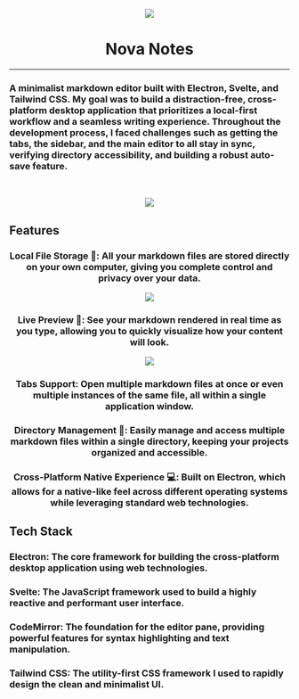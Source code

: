 
<p align="center">
  <img src="https://github.com/user-attachments/assets/0de2fa9e-8f97-4a73-bbd3-07c0b56b643f" />
</p>

<h1 align="center">Nova Notes </h1> 
<hr>
<h3>A minimalist markdown editor built with Electron, Svelte, and Tailwind CSS. My goal was to build a distraction-free, cross-platform desktop application that prioritizes a local-first workflow and a seamless writing experience. 
  Throughout the development process, I faced challenges such as getting the tabs, the sidebar, and the main editor to all stay in sync, verifying directory accessibility, and building a robust auto-save feature.</h3>
<br>

<p align="center">
  <img src="https://github.com/user-attachments/assets/53c71aed-af52-453b-9354-adaeed361ad2" />
</p>


## Features

<h3 align="center">
  Local File Storage 💾: All your markdown files are stored directly on your own computer, giving you complete control and privacy over your data.
</h3>

<p align="center">
  <img src="https://github.com/user-attachments/assets/9cf05b67-da76-43f9-840c-e84f221bb6ec"
</p>

<h3 align="center">
  Live Preview 👀: See your markdown rendered in real time as you type, allowing you to quickly visualize how your content will look.
</h3>

<p align="center">
  <img src="https://github.com/user-attachments/assets/bf0a0393-fa6f-403c-aa41-11a679005d1f"
</p>

<h3 align="center">
  Tabs Support: Open multiple markdown files at once or even multiple instances of the same file, all within a single application window.
</h3>

<h3 align="center">
  Directory Management 📂: Easily manage and access multiple markdown files within a single directory, keeping your projects organized and accessible.
</h3>

<h3 align="center">
  Cross-Platform Native Experience 💻: Built on Electron, which allows for a native-like feel across different operating systems while leveraging standard web technologies.
</h3>

## Tech Stack

### Electron: The core framework for building the cross-platform desktop application using web technologies.

### Svelte: The JavaScript framework used to build a highly reactive and performant user interface.

### CodeMirror: The foundation for the editor pane, providing powerful features for syntax highlighting and text manipulation.

### Tailwind CSS: The utility-first CSS framework I used to rapidly design the clean and minimalist UI.

